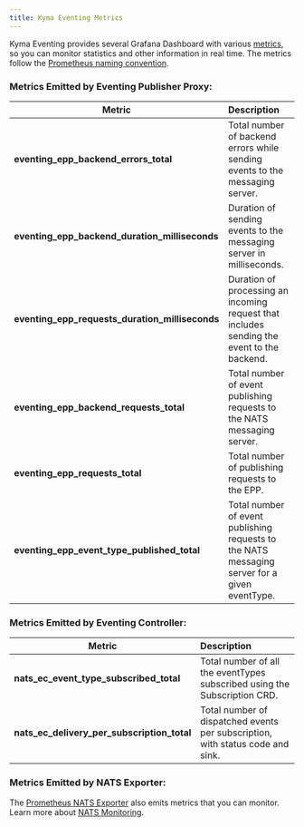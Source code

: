 ```yaml
---
title: Kyma Eventing Metrics
---
```


Kyma Eventing provides several Grafana Dashboard with various [metrics](./evnt-02-eventing-metrics.md), so you can monitor statistics and other information in real time.
The metrics follow the [Prometheus naming convention](https://prometheus.io/docs/practices/naming/).

### Metrics Emitted by Eventing Publisher Proxy:

| Metric                                                          | Description                                                                                   |
|-----------------------------------------------------------------|:----------------------------------------------------------------------------------------------|
| **eventing_epp_backend_errors_total**                           | Total number of backend errors while sending events to the messaging server.                  |
| **eventing_epp_backend_duration_milliseconds**                  | Duration of sending events to the messaging server in milliseconds.                           |
| **eventing_epp_requests_duration_milliseconds**                 | Duration of processing an incoming request that includes sending the event to the backend.    |
| **eventing_epp_backend_requests_total**                         | Total number of event publishing requests to the NATS messaging server.                       |
| **eventing_epp_requests_total**                                 | Total number of publishing requests to the EPP.                                               |
| **eventing_epp_event_type_published_total**                     | Total number of event publishing requests to the NATS messaging server for a given eventType. |

### Metrics Emitted by Eventing Controller:

| Metric                                      | Description                                                                    |
|---------------------------------------------|:-------------------------------------------------------------------------------|
| **nats_ec_event_type_subscribed_total**     | Total number of all the eventTypes subscribed using the Subscription CRD.      |
| **nats_ec_delivery_per_subscription_total** | Total number of dispatched events per subscription, with status code and sink. |

### Metrics Emitted by NATS Exporter:

The [Prometheus NATS Exporter](https://github.com/nats-io/prometheus-nats-exporter) also emits metrics that you can monitor. Learn more about [NATS Monitoring](https://docs.nats.io/running-a-nats-service/configuration/monitoring#jetstream-information).  
 

